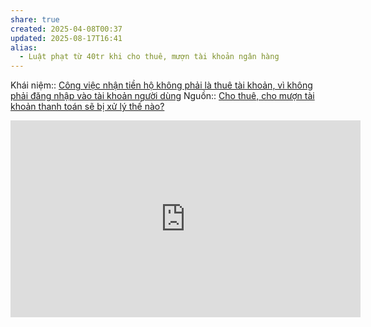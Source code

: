 ```yaml
---
share: true
created: 2025-04-08T00:37
updated: 2025-08-17T16:41
alias:
  - Luật phạt từ 40tr khi cho thuê, mượn tài khoản ngân hàng
---
```

Khái niệm:: 
[Công việc nhận tiền hộ không phải là thuê tài khoản, vì không phải đăng nhập vào tài khoản người dùng](./C%C3%B4ng%20vi%E1%BB%87c%20nh%E1%BA%ADn%20ti%E1%BB%81n%20h%E1%BB%99%20kh%C3%B4ng%20ph%E1%BA%A3i%20l%C3%A0%20thu%C3%AA%20t%C3%A0i%20kho%E1%BA%A3n,%20v%C3%AC%20kh%C3%B4ng%20ph%E1%BA%A3i%20%C4%91%C4%83ng%20nh%E1%BA%ADp%20v%C3%A0o%20t%C3%A0i%20kho%E1%BA%A3n%20ng%C6%B0%E1%BB%9Di%20d%C3%B9ng.md)
Nguồn:: [Cho thuê, cho mượn tài khoản thanh toán sẽ bị xử lý thế nào?](https://thuvienphapluat.vn/cong-dong-dan-luat/cho-thue-cho-muon-tai-khoan-thanh-toan-se-bi-xu-ly-the-nao-214565.html)

<iframe width="560" height="315" src="https://www.youtube.com/embed/4XM9iTNHADc?si=6AMQyQhVGzv9vBHn" title="YouTube video player" frameborder="0" allow="accelerometer; autoplay; clipboard-write; encrypted-media; gyroscope; picture-in-picture; web-share" referrerpolicy="strict-origin-when-cross-origin" allowfullscreen></iframe>
